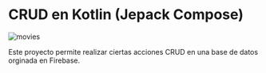 # CRUD en Kotlin (Jepack Compose)
![movies](https://user-images.githubusercontent.com/114372854/226481613-4ba569b9-ac86-4ad6-8145-14c2f9054dab.png)

Este proyecto permite realizar ciertas acciones CRUD en una base de datos orginada en Firebase.
